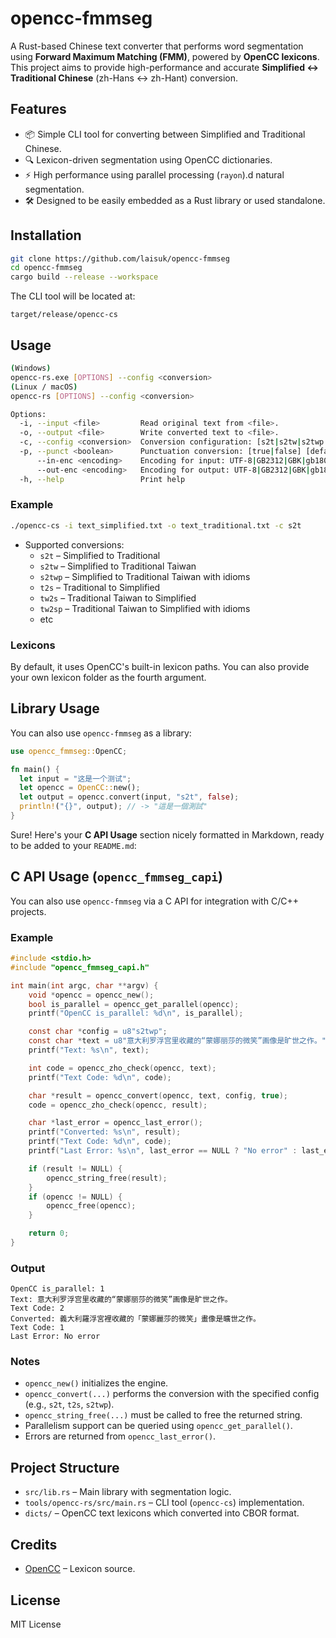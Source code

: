 # opencc-fmmseg

A Rust-based Chinese text converter that performs word segmentation using **Forward Maximum Matching (FMM)**, powered by **OpenCC lexicons**. This project aims to provide high-performance and accurate **Simplified ↔ Traditional Chinese** (zh-Hans ↔ zh-Hant) conversion.

## Features

- 📦 Simple CLI tool for converting between Simplified and Traditional Chinese.
- 🔍 Lexicon-driven segmentation using OpenCC dictionaries.
- ⚡ High performance using parallel processing (`rayon`).d natural segmentation.
- 🛠️ Designed to be easily embedded as a Rust library or used standalone.

## Installation

```bash
git clone https://github.com/laisuk/opencc-fmmseg
cd opencc-fmmseg
cargo build --release --workspace
```

The CLI tool will be located at:

```
target/release/opencc-cs
```

## Usage

```bash
(Windows)
opencc-rs.exe [OPTIONS] --config <conversion>
(Linux / macOS)
opencc-rs [OPTIONS] --config <conversion>

Options:
  -i, --input <file>         Read original text from <file>.
  -o, --output <file>        Write converted text to <file>.
  -c, --config <conversion>  Conversion configuration: [s2t|s2tw|s2twp|s2hk|t2s|tw2s|tw2sp|hk2s|jp2t|t2jp]
  -p, --punct <boolean>      Punctuation conversion: [true|false] [default: false]
      --in-enc <encoding>    Encoding for input: UTF-8|GB2312|GBK|gb18030|BIG5 [default: UTF-8]
      --out-enc <encoding>   Encoding for output: UTF-8|GB2312|GBK|gb18030|BIG5 [default: UTF-8]
  -h, --help                 Print help
```

### Example

```bash
./opencc-cs -i text_simplified.txt -o text_traditional.txt -c s2t
```

- Supported conversions:
  - `s2t` – Simplified to Traditional
  - `s2tw` – Simplified to Traditional Taiwan
  - `s2twp` – Simplified to Traditional Taiwan with idioms
  - `t2s` – Traditional to Simplified
  - `tw2s` – Traditional Taiwan to Simplified
  - `tw2sp` – Traditional Taiwan to Simplified with idioms
  - etc

### Lexicons

By default, it uses OpenCC's built-in lexicon paths. You can also provide your own lexicon folder as the fourth argument.

## Library Usage

You can also use `opencc-fmmseg` as a library:

```rust
use opencc_fmmseg::OpenCC;

fn main() {
  let input = "这是一个测试";
  let opencc = OpenCC::new();
  let output = opencc.convert(input, "s2t", false);
  println!("{}", output); // -> "這是一個測試"
}
```

Sure! Here's your **C API Usage** section nicely formatted in Markdown, ready to be added to your `README.md`:


## C API Usage (`opencc_fmmseg_capi`)

You can also use `opencc-fmmseg` via a C API for integration with C/C++ projects.

### Example

```c
#include <stdio.h>
#include "opencc_fmmseg_capi.h"

int main(int argc, char **argv) {
    void *opencc = opencc_new();
    bool is_parallel = opencc_get_parallel(opencc);
    printf("OpenCC is_parallel: %d\n", is_parallel);

    const char *config = u8"s2twp";
    const char *text = u8"意大利罗浮宫里收藏的“蒙娜丽莎的微笑”画像是旷世之作。";
    printf("Text: %s\n", text);

    int code = opencc_zho_check(opencc, text);
    printf("Text Code: %d\n", code);

    char *result = opencc_convert(opencc, text, config, true);
    code = opencc_zho_check(opencc, result);

    char *last_error = opencc_last_error();
    printf("Converted: %s\n", result);
    printf("Text Code: %d\n", code);
    printf("Last Error: %s\n", last_error == NULL ? "No error" : last_error);

    if (result != NULL) {
        opencc_string_free(result);
    }
    if (opencc != NULL) {
        opencc_free(opencc);
    }

    return 0;
}
```

### Output
```
OpenCC is_parallel: 1
Text: 意大利罗浮宫里收藏的“蒙娜丽莎的微笑”画像是旷世之作。
Text Code: 2
Converted: 義大利羅浮宮裡收藏的「蒙娜麗莎的微笑」畫像是曠世之作。
Text Code: 1
Last Error: No error
```
### Notes

- `opencc_new()` initializes the engine.
- `opencc_convert(...)` performs the conversion with the specified config (e.g., `s2t`, `t2s`, `s2twp`).
- `opencc_string_free(...)` must be called to free the returned string.
- Parallelism support can be queried using `opencc_get_parallel()`.
- Errors are returned from `opencc_last_error()`.

## Project Structure

- `src/lib.rs` – Main library with segmentation logic.
- `tools/opencc-rs/src/main.rs` – CLI tool (`opencc-cs`) implementation.
- `dicts/` – OpenCC text lexicons which converted into CBOR format.

## Credits

- [OpenCC](https://github.com/BYVoid/OpenCC) – Lexicon source.

## License

MIT License

